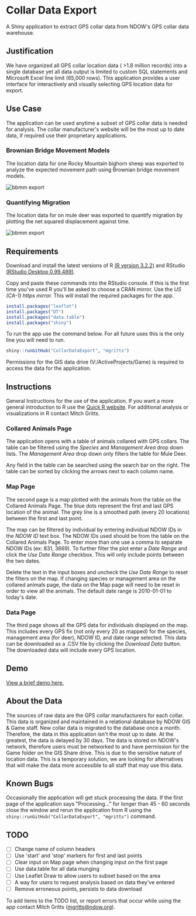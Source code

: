 # Collar Data Export
A Shiny application to extract GPS collar data from NDOW's GPS collar data warehouse.

## Justification

We have organized all GPS collar location data ( >1.8 million records) into a single database yet all data output is limited to custom SQL statements and Microsoft Excel line limit (65,000 rows). This application provides a user interface for interactively and visually selecting GPS location data for export.

## Use Case

The application can be used anytime a subset of GPS collar data is needed for analysis. The collar manufacturer's website will be the most up to date data, if required use their proprietary applications.

### Brownian Bridge Movement Models

The location data for one Rocky Mountain bighorn sheep was exported to analyze the expected movement path using Brownian bridge movement models.

![bbmm export](https://e3a0a746a3d3c5fa95928f1d69a3e9079c622a5f.googledrive.com/host/0B1OupsoLNZvkYTdtVFRIelBoN00/bbmm_example.jpg)

### Quantifying Migration

The location data for on mule deer was exported to quantify migration by plotting the net squared displacement against time.

![bbmm export](https://e3a0a746a3d3c5fa95928f1d69a3e9079c622a5f.googledrive.com/host/0B1OupsoLNZvkYTdtVFRIelBoN00/nsd_example.jpg)

## Requirements

Download and install the latest versions of R [(R version 3.2.2)](https://cran.r-project.org/bin/windows/base/) and RStudio [(RStudio Desktop 0.99.489)](https://www.rstudio.com/products/rstudio/download/).

Copy and paste these commands into the RStudio console. If this is the first time you've used R you'll be asked to choose a CRAN mirror. Use the *US (CA-1) https mirror.* This will install the required packages for the app.

```r
install.packages("leaflet")
install.packages("DT")
install.packages("data.table")
install.packages("shiny")
```

To run the app use the command below. For all future uses this is the only line you will need to run.
```r
shiny::runGitHub("CollarDataExport", "mgritts")
```

Permissions for the GIS data drive (V:/ActiveProjects/Game) is required to access the data for the application.

## Instructions

General Instructions for the use of the application. If you want a more general introduction to R use the [Quick R website](http://www.statmethods.net). For additional analysis or visualizations in R contact Mitch Gritts.

### Collared Animals Page

The application opens with a table of animals collared with GPS collars. The table can be filtered using the *Species* and *Management Area* drop down lists. The *Management Area* drop down only filters the table for Mule Deer.

Any field in the table can be searched using the search bar on the right. The table can be sorted by clicking the arrows next to each column name.

### Map Page

The second page is a map plotted with the animals from the table on the Collared Animals Page. The blue dots represent the first and last GPS location of the animal. The grey line is a smoothed path (every 20 locations) between the first and last point.

The map can be filtered by individual by entering individual NDOW IDs in the *NDOW ID* text box. The NDOW IDs used should be from the table on the Collared Animals Page. To enter more than one use a comma to separate NDOW IDs (ex: 831, 3669). To further filter the plot enter a *Date Range* and click the *Use Date Range* checkbox. This will only include points between the two dates.

Delete the text in the input boxes and uncheck the *Use Date Range* to reset the filters on the map. If changing species or management area on the collared animals page, the data on the Map page will need to be reset in order to view all the animals. The default date range is 2010-01-01 to today's  date.

### Data Page

The third page shows all the GPS data for individuals displayed on the map. This includes every GPS fix (not only every 20 as mapped) for the species, management area (for deer), NDOW ID, and date range selected. This data can be downloaded as a .CSV file by clicking the *Download Data* button. The downloaded data will include every GPS location.

## Demo

[View a brief demo here.](https://drive.google.com/file/d/0B1OupsoLNZvkcExIT2VzcUlySWc/view?usp=sharing)

## About the Data

The sources of raw data are the GPS collar manufacturers for each collar. This data is organized and maintained in a relational database by NDOW GIS & Game staff. New collar data is migrated to the database once a month. Therefore, the data in this application isn't the most up to date. At the greatest, the data is delayed by 30 days. The data is stored on NDOW's network, therefore users must be networked to and have permission for the Game folder on the GIS Share drive. This is due to the sensitive nature of location data. This is a temporary solution, we are looking for alternatives that will make the data more accessible to all staff that may use this data.

## Known Bugs

Occasionally the application will get stuck processing the data. If the first page of the application says "Processing..." for longer than 45 - 60 seconds close the window and rerun the application from R using the `shiny::runGitHub("CollarDataExport", "mgritts")` command.

## TODO
- [ ] Change name of column headers
- [ ] Use 'start' and 'stop' markers for first and last points
- [ ] Clear input on Map page when changing input on the first page
- [ ] Use data.table for all data munging
- [ ] Use Leaflet Draw to allow users to subset based on the area
- [ ] A way for users to request analysis based on data they've entered
- [ ] Remove erroneous points, persists to data download

To add items to the TODO list, or report errors that occur while using the app contact Mitch Gritts (mgritts@ndow.org).
